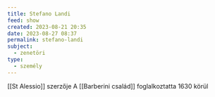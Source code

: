 ```yaml
---
title: Stefano Landi
feed: show
created: 2023-08-21 20:35
date: 2023-08-27 08:37
permalink: stefano-landi
subject:
  - zenetöri
type:
  - személy
---
```


[[St Alessio]] szerzője
A [[Barberini család]] foglalkoztatta 1630 körül
